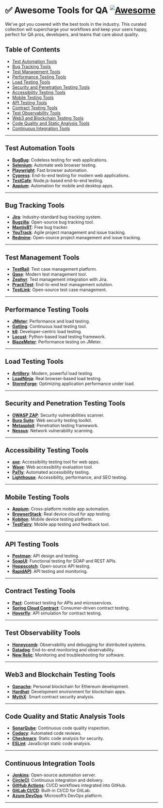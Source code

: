 # ✅ Awesome Tools for QA [![Awesome](https://awesome.re/badge.svg)](https://awesome.re)

We've got you covered with the best tools in the industry. This curated collection will supercharge your workflows and keep your users happy, perfect for QA pros, developers, and teams that care about quality.

## Table of Contents
- [Test Automation Tools](#test-automation-tools)
- [Bug Tracking Tools](#bug-tracking-tools)
- [Test Management Tools](#test-management-tools)
- [Performance Testing Tools](#performance-testing-tools)
- [Load Testing Tools](#load-testing-tools)
- [Security and Penetration Testing Tools](#security-and-penetration-testing-tools)
- [Accessibility Testing Tools](#accessibility-testing-tools)
- [Mobile Testing Tools](#mobile-testing-tools)
- [API Testing Tools](#api-testing-tools)
- [Contract Testing Tools](#contract-testing-tools)
- [Test Observability Tools](#test-observability-tools)
- [Web3 and Blockchain Testing Tools](#web3-and-blockchain-testing-tools)
- [Code Quality and Static Analysis Tools](#code-quality-and-static-analysis-tools)
- [Continuous Integration Tools](#continuous-integration-tools)

---

## Test Automation Tools  
- **[BugBug](https://bugbug.io)**: Codeless testing for web applications.  
- **[Selenium](https://www.selenium.dev)**: Automate web browser testing.  
- **[Playwright](https://playwright.dev)**: Fast browser automation.  
- **[Cypress](https://www.cypress.io)**: End-to-end testing for modern web applications.  
- **[TestCafe](https://testcafe.io)**: Node.js-based end-to-end testing.  
- **[Appium](https://appium.io)**: Automation for mobile and desktop apps.  

---

## Bug Tracking Tools  
- **[Jira](https://www.atlassian.com/software/jira)**: Industry-standard bug tracking system.  
- **[Bugzilla](https://www.bugzilla.org/)**: Open-source bug tracking tool.  
- **[MantisBT](https://www.mantisbt.org/)**: Free bug tracker.  
- **[YouTrack](https://www.jetbrains.com/youtrack/)**: Agile project management and issue tracking.  
- **[Redmine](https://www.redmine.org/)**: Open-source project management and issue tracking.  

---

## Test Management Tools  
- **[TestRail](https://www.gurock.com/testrail/)**: Test case management platform.  
- **[Qase](https://qase.io/)**: Modern test management tool.  
- **[Zephyr](https://www.getzephyr.com/)**: Test management integration with Jira.  
- **[PractiTest](https://www.practitest.com/)**: End-to-end test management solution.  
- **[TestLink](https://testlink.org/)**: Open-source test case management.  

---

## Performance Testing Tools  
- **[JMeter](https://jmeter.apache.org)**: Performance and load testing.  
- **[Gatling](https://gatling.io)**: Continuous load testing tool.  
- **[k6](https://k6.io/)**: Developer-centric load testing.  
- **[Locust](https://locust.io/)**: Python-based load testing framework.  
- **[BlazeMeter](https://www.blazemeter.com/)**: Performance testing on JMeter.  

---

## Load Testing Tools  
- **[Artillery](https://artillery.io/)**: Modern, powerful load testing.  
- **[LoadNinja](https://www.loadninja.com/)**: Real browser-based load testing.  
- **[StormForge](https://www.stormforge.io/)**: Optimizing application performance under load.  

---

## Security and Penetration Testing Tools  
- **[OWASP ZAP](https://www.zaproxy.org/)**: Security vulnerabilities scanner.  
- **[Burp Suite](https://portswigger.net/burp)**: Web security testing toolkit.  
- **[Metasploit](https://www.metasploit.com/)**: Penetration testing framework.  
- **[Nessus](https://www.tenable.com/products/nessus)**: Network vulnerability scanning.  

---

## Accessibility Testing Tools  
- **[axe](https://www.deque.com/axe/)**: Accessibility testing tool for web apps.  
- **[Wave](https://wave.webaim.org/)**: Web accessibility evaluation tool.  
- **[Pa11y](https://pa11y.org/)**: Automated accessibility testing.  
- **[Lighthouse](https://developers.google.com/web/tools/lighthouse)**: Accessibility, performance, and SEO testing.  

---

## Mobile Testing Tools  
- **[Appium](https://appium.io)**: Cross-platform mobile app automation.  
- **[BrowserStack](https://www.browserstack.com/)**: Real device cloud for app testing.  
- **[Kobiton](https://kobiton.com/)**: Mobile device testing platform.  
- **[TestFairy](https://testfairy.com/)**: Mobile app testing and feedback tool.  

---

## API Testing Tools  
- **[Postman](https://www.postman.com/)**: API design and testing.  
- **[SoapUI](https://www.soapui.org/)**: Functional testing for SOAP and REST APIs.  
- **[Hoppscotch](https://hoppscotch.io/)**: Open-source API testing.  
- **[RapidAPI](https://rapidapi.com/)**: API testing and monitoring.  

---

## Contract Testing Tools  
- **[Pact](https://pact.io/)**: Contract testing for APIs and microservices.  
- **[Spring Cloud Contract](https://spring.io/projects/spring-cloud-contract)**: Consumer-driven contract testing.  
- **[Hoverfly](https://hoverfly.io/)**: API simulation for contract testing.  

---

## Test Observability Tools  
- **[Honeycomb](https://www.honeycomb.io/)**: Observability and debugging for distributed systems.  
- **[Datadog](https://www.datadoghq.com/)**: End-to-end monitoring and observability.  
- **[New Relic](https://newrelic.com/)**: Monitoring and troubleshooting for software.  

---

## Web3 and Blockchain Testing Tools  
- **[Ganache](https://trufflesuite.com/ganache/)**: Personal blockchain for Ethereum development.  
- **[Hardhat](https://hardhat.org/)**: Development environment for blockchain apps.  
- **[MythX](https://mythx.io/)**: Smart contract security analysis.  

---

## Code Quality and Static Analysis Tools  
- **[SonarQube](https://www.sonarqube.org/)**: Continuous code quality inspection.  
- **[Codacy](https://www.codacy.com/)**: Automated code reviews.  
- **[Checkmarx](https://checkmarx.com/)**: Static code analysis for security.  
- **[ESLint](https://eslint.org/)**: JavaScript static code analysis.  

---

## Continuous Integration Tools  
- **[Jenkins](https://jenkins.io)**: Open-source automation server.  
- **[CircleCI](https://circleci.com)**: Continuous integration and delivery.  
- **[GitHub Actions](https://github.com/features/actions)**: CI/CD workflows integrated into GitHub.  
- **[GitLab CI/CD](https://about.gitlab.com/stages-devops-lifecycle/continuous-integration/)**: Built-in CI/CD for GitLab.  
- **[Azure DevOps](https://azure.microsoft.com/en-us/services/devops/)**: Microsoft’s DevOps platform.  

---

